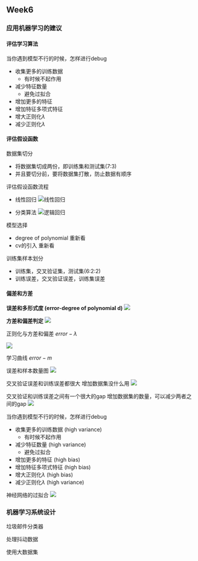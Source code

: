 ## Week6

### 应用机器学习的建议

#### 评估学习算法

当你遇到模型不行的时候，怎样进行debug
- 收集更多的训练数据
    - 有时候不起作用
- 减少特征数量
    - 避免过拟合
- 增加更多的特征
- 增加特征多项式特征
- 增大正则化$\lambda$
- 减少正则化$\lambda$


#### 评估假设函数

数据集切分
- 将数据集切成两份，即训练集和测试集(7:3)
- 并且要切分前，要将数据集打散，防止数据有顺序

评估假设函数流程
- 线性回归
![线性回归](https://user-images.githubusercontent.com/41643043/56450041-55d5fa00-6354-11e9-9cee-83e1d4cc0d29.png)

- 分类算法
![逻辑回归](https://user-images.githubusercontent.com/41643043/56450042-566e9080-6354-11e9-9792-a8e22189765b.png)


模型选择
- degree of polynomial 重新看 
- cv的引入 重新看

训练集样本划分
- 训练集，交叉验证集，测试集(6:2:2)
- 训练误差，交叉验证误差，训练集误差


#### 偏差和方差

**误差和多形式度 (error-degree of polynomial d)**
![](https://user-images.githubusercontent.com/41643043/56450590-c9c6d100-6359-11e9-9517-0a08e443f184.png)

**方差和偏差判定**
![](https://user-images.githubusercontent.com/41643043/56450589-c92e3a80-6359-11e9-9bc3-242b52a4f19a.png)



正则化与方差和偏差
$error-\lambda$

![](https://user-images.githubusercontent.com/41643043/56451039-5ffbf680-635c-11e9-85fa-11245c42b0bf.png)

学习曲线
$error-m$

误差和样本数量图
![](https://user-images.githubusercontent.com/41643043/56451543-d0a41280-635e-11e9-8757-01089a400d37.png)

交叉验证误差和训练误差都很大
增加数据集没什么用
![](https://user-images.githubusercontent.com/41643043/56451544-d1d53f80-635e-11e9-9c48-7548ac8d8b88.png)

交叉验证和训练误差之间有一个很大的gap
增加数据集的数量，可以减少两者之间的gap
![](https://user-images.githubusercontent.com/41643043/56451548-d4379980-635e-11e9-95ec-9a4d96456927.png)


当你遇到模型不行的时候，怎样进行debug
- 收集更多的训练数据 (high variance)
    - 有时候不起作用
- 减少特征数量 (high variance)
    - 避免过拟合
- 增加更多的特征 (high bias)
- 增加特征多项式特征 (high bias)
- 增大正则化$\lambda$ (high bias)
- 减少正则化$\lambda$ (high variance)


神经网络的过拟合
![](https://user-images.githubusercontent.com/41643043/56452126-d5b69100-6361-11e9-8d96-f88954094e0a.png)

### 机器学习系统设计

垃圾邮件分类器


处理抖动数据


使用大数据集






